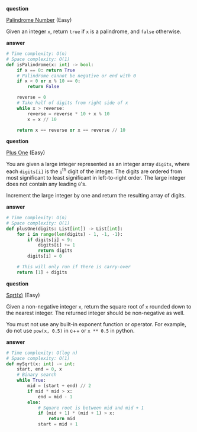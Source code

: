 **question**

<a href="https://leetcode.com/problems/palindrome-number/description" target="_blank">Palindrome Number</a> (Easy)

Given an integer `x`, return `true` if `x` is a palindrome, and `false` otherwise.

**answer**

```py
# Time complexity: O(n)
# Space complexity: O(1)
def isPalindrome(x: int) -> bool:
    if x == 0: return True
    # Palindrome cannot be negative or end with 0
    if x < 0 or x % 10 == 0:
        return False

    reverse = 0
    # Take half of digits from right side of x
    while x > reverse:
        reverse = reverse * 10 + x % 10
        x = x // 10

    return x == reverse or x == reverse // 10
```

**question**

<a href="https://leetcode.com/problems/plus-one/description" target="_blank">Plus One</a> (Easy)

You are given a large integer represented as an integer array `digits`, where each `digits[i]` is the `i`<sup>th</sup> digit of the integer. The digits are ordered from most significant to least significant in left-to-right order. The large integer does not contain any leading `0`'s.

Increment the large integer by one and return the resulting array of digits.

**answer**

```py
# Time complexity: O(n)
# Space complexity: O(1)
def plusOne(digits: List[int]) -> List[int]:
    for i in range(len(digits) - 1, -1, -1):
        if digits[i] < 9:
            digits[i] += 1
            return digits
        digits[i] = 0

    # This will only run if there is carry-over
    return [1] + digits
```

**question**

<a href="https://leetcode.com/problems/sqrtx/description" target="_blank">Sqrt(x)</a> (Easy)

Given a non-negative integer `x`, return the square root of `x` rounded down to the nearest integer. The returned integer should be non-negative as well.

You must not use any built-in exponent function or operator. For example, do not use `pow(x, 0.5)` in c++ or `x ** 0.5` in python.

**answer**

```py
# Time complexity: O(log n)
# Space complexity: O(1)
def mySqrt(x: int) -> int:
    start, end = 0, x
    # Binary search
    while True:
        mid = (start + end) // 2
        if mid * mid > x:
            end = mid - 1
        else:
            # Square root is between mid and mid + 1
            if (mid + 1) * (mid + 1) > x:
                return mid
            start = mid + 1
```
